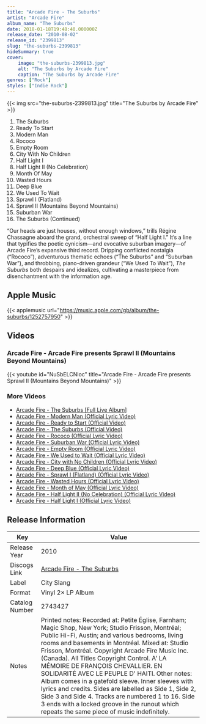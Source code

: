 ```yaml
---
title: "Arcade Fire - The Suburbs"
artist: "Arcade Fire"
album_name: "The Suburbs"
date: 2018-01-18T19:48:40.000000Z
release_date: "2010-08-02"
release_id: "2399813"
slug: "the-suburbs-2399813"
hideSummary: true
cover:
    image: "the-suburbs-2399813.jpg"
    alt: "The Suburbs by Arcade Fire"
    caption: "The Suburbs by Arcade Fire"
genres: ["Rock"]
styles: ["Indie Rock"]
---
```


{{< img src="the-suburbs-2399813.jpg" title="The Suburbs by Arcade Fire" >}}

<!-- section break -->

1. The Suburbs
2. Ready To Start
3. Modern Man
4. Rococo
5. Empty Room
6. City With No Children
7. Half Light I
8. Half Light II (No Celebration)
9. Month Of May
10. Wasted Hours
11. Deep Blue
12. We Used To Wait
13. Sprawl I (Flatland)
14. Sprawl II (Mountains Beyond Mountains)
15. Suburban War
16. The Suburbs (Continued)

<!-- section break -->


“Our heads are just houses, without enough windows,” trills Régine Chassagne aboard the grand, orchestral sweep of “Half Light I.” It’s a line that typifies the poetic cynicism—and evocative suburban imagery—of Arcade Fire’s expansive third record. Dripping conflicted nostalgia (“Rococo”), adventurous thematic echoes (“The Suburbs” and “Suburban War”), and throbbing, piano-driven grandeur (“We Used To Wait”), <i>The Suburbs</i> both despairs and idealizes, cultivating a masterpiece from disenchantment with the information age.



## Apple Music
{{< applemusic url="https://music.apple.com/gb/album/the-suburbs/1252757950" >}}





## Videos
### Arcade Fire - Arcade Fire presents Sprawl II (Mountains Beyond Mountains)
{{< youtube id="NuSbELCNloc" title="Arcade Fire - Arcade Fire presents Sprawl II (Mountains Beyond Mountains)" >}}<br>

### More Videos

- [Arcade Fire - The Suburbs [Full Live Album]](https://www.youtube.com/watch?v=B1Bt0UiIN5o)
- [Arcade Fire - Modern Man (Official Lyric Video)](https://www.youtube.com/watch?v=P_0PhRlfjas)
- [Arcade Fire - Ready to Start (Official Video)](https://www.youtube.com/watch?v=9oI27uSzxNQ)
- [Arcade Fire - The Suburbs (Official Video)](https://www.youtube.com/watch?v=5Euj9f3gdyM)
- [Arcade Fire - Rococo (Official Lyric Video)](https://www.youtube.com/watch?v=ly65sLPIKVw)
- [Arcade Fire - Suburban War (Official Lyric Video)](https://www.youtube.com/watch?v=KpWqfrX9908)
- [Arcade Fire - Empty Room (Official Lyric Video)](https://www.youtube.com/watch?v=qutEvlHaCHE)
- [Arcade Fire - We Used to Wait (Official Lyric Video)](https://www.youtube.com/watch?v=xQuUN1HGa0c)
- [Arcade Fire - City with No Children (Official Lyric Video)](https://www.youtube.com/watch?v=MkgcAmT5Io0)
- [Arcade Fire - Deep Blue (Official Lyric Video)](https://www.youtube.com/watch?v=-lueG-ZACyA)
- [Arcade Fire - Sprawl I (Flatland) (Official Lyric Video)](https://www.youtube.com/watch?v=OQlpJ-ZgEH4)
- [Arcade Fire - Wasted Hours (Official Lyric Video)](https://www.youtube.com/watch?v=OI0IKf_VXYk)
- [Arcade Fire - Month of May (Official Lyric Video)](https://www.youtube.com/watch?v=eNINCykhR3I)
- [Arcade Fire - Half Light II (No Celebration) (Official Lyric Video)](https://www.youtube.com/watch?v=tGVFjGjeyQM)
- [Arcade Fire - Half Light I (Official Lyric Video)](https://www.youtube.com/watch?v=qrwCeUqB8CU)


## Release Information
|  Key           | Value                                                |
| ---------------| ---------------------------------------------------- |
| Release Year   | 2010                                   |
| Discogs Link   | [Arcade Fire - The Suburbs](https://www.discogs.com/release/2399813-Arcade-Fire-The-Suburbs) |
| Label          | City Slang |
| Format         | Vinyl 2× LP Album |
| Catalog Number | 2743427 |
| Notes | Printed notes:  Recorded at: Petite Église, Farnham; Magic Shop, New York; Studio Frisson, Montréal; Public Hi-Fi, Austin;   and various bedrooms, living rooms and basements in Montréal.  Mixed at: Studio Frisson, Montréal.  Copyright Arcade Fire Music Inc. (Canada).  All Titles Copyright Control.    A' LA MÉMOIRE DE FRANÇOIS CHEVALLIER.  EN SOLIDARITÉ AVEC LE PEUPLE D' HAITI.      Other notes:  Album comes in a gatefold sleeve.   Inner sleeves with lyrics and credits.  Sides are labelled as Side 1, Side 2, Side 3 and Side 4. Tracks are numbered 1 to 16.  Side 3 ends with a locked groove in the runout which repeats the same piece of music indefinitely.   |
